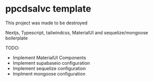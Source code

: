# ppcdsalvc template

This project was made to be destroyed

Nextjs, Typescript, tailwindcss, MaterialUI and sequelize/mongoose boilerplate

TODO:
- Implement MaterialUI Components
- Implement supabaseio configuration
 - Implement sequelize configuration
- Implment mongoose configuration
